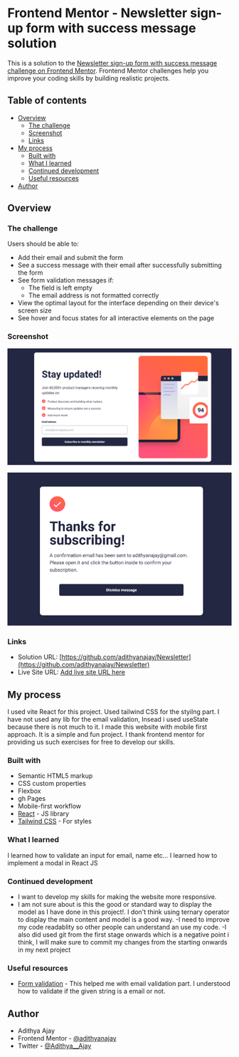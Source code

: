 # Frontend Mentor - Newsletter sign-up form with success message solution

This is a solution to the [Newsletter sign-up form with success message challenge on Frontend Mentor](https://www.frontendmentor.io/challenges/newsletter-signup-form-with-success-message-3FC1AZbNrv). Frontend Mentor challenges help you improve your coding skills by building realistic projects. 

## Table of contents

- [Overview](#overview)
  - [The challenge](#the-challenge)
  - [Screenshot](#screenshot)
  - [Links](#links)
- [My process](#my-process)
  - [Built with](#built-with)
  - [What I learned](#what-i-learned)
  - [Continued development](#continued-development)
  - [Useful resources](#useful-resources)
- [Author](#author)



## Overview

### The challenge

Users should be able to:

- Add their email and submit the form
- See a success message with their email after successfully submitting the form
- See form validation messages if:
  - The field is left empty
  - The email address is not formatted correctly
- View the optimal layout for the interface depending on their device's screen size
- See hover and focus states for all interactive elements on the page

### Screenshot

![](./Screenshots/1.png)

![](./Screenshots/2.png)


### Links

- Solution URL: [https://github.com/adithyanajay/Newsletter](https://github.com/adithyanajay/Newsletter)
- Live Site URL: [Add live site URL here](https://your-live-site-url.com)

## My process
I used vite React for this project. Used tailwind CSS for the styilng part. I have not used any lib for the email validation, Insead i used useState because there is not much to it. I made this website with mobile first approach. It is a simple and fun project. I thank frontend mentor for providing us such exercises for free to develop our skills. 

### Built with

- Semantic HTML5 markup
- CSS custom properties
- Flexbox
- gh Pages
- Mobile-first workflow
- [React](https://reactjs.org/) - JS library
- [Tailwind CSS](https://tailwindcss.com/) - For styles

### What I learned

I learned how to validate an input for email, name etc...
I learned how to implement a modal in React JS

### Continued development

- I want to develop my skills for making the website more responsive. 
- I am not sure about is this the good or standard way to display the model as I have done in this project!. I don't think using ternary operator to display the main content and model is a good way. 
-I need to improve my code readablity so other people can understand an use my code. 
-I also did used git from the first stage onwards which is a negative point i think, I will make sure to commit my changes from the starting onwards in my next project   

### Useful resources

- [Form validation](https://www.youtube.com/watch?v=GfWJLK6S1Ec&t=1059s) - This helped me with email validation part. I understood how to validate if the given string is a email or not.


## Author

- Adithya Ajay
- Frontend Mentor - [@adithyanajay](https://www.frontendmentor.io/profile/adithyanajay)
- Twitter - [@Adithya__Ajay](https://www.twitter.com/Adithya__Ajay)


